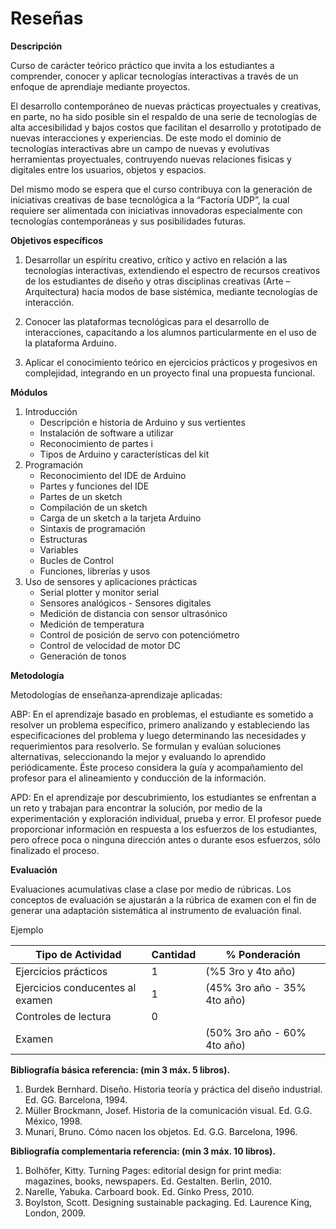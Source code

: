 # Reseñas

**Descripción**

Curso de carácter teórico práctico que invita a los estudiantes a comprender, conocer y aplicar tecnologías interactivas a través de un enfoque de aprendiaje mediante proyectos.

El desarrollo contemporáneo de nuevas prácticas proyectuales y creativas, en parte, no ha sido posible sin el respaldo de una serie de tecnologías de alta accesibilidad y bajos costos que facilitan el desarrollo y prototipado de nuevas interacciones y experiencias. De este modo el dominio de tecnologías interactivas abre un campo de nuevas y evolutivas herramientas proyectuales, contruyendo nuevas relaciones fisicas y digitales entre los usuarios, objetos y espacios.

Del mismo modo se espera que el curso contribuya con la generación de iniciativas creativas de base tecnológica a la “Factoría UDP”, la cual requiere ser alimentada con iniciativas innovadoras especialmente con tecnologías contemporáneas y sus posibilidades futuras.  

**Objetivos específicos** 

1. Desarrollar un espíritu creativo, crítico y activo en relación a las tecnologías interactivas, extendiendo el espectro de recursos creativos de los estudiantes de diseño y otras disciplinas creativas (Arte – Arquitectura) hacia modos de base sistémica, mediante tecnologías de interacción.
2. Conocer las plataformas tecnológicas para el desarrollo de interacciones, capacitando a los alumnos particularmente en el uso de la plataforma Arduino.

3. Aplicar el conocimiento teórico en ejercicios prácticos y progesivos en complejidad, integrando en un proyecto final una propuesta funcional.

**Módulos**

1. Introducción
    - Descripción e historia de Arduino y sus vertientes
    - Instalación de software a utilizar
    - Reconocimiento de partes i
    - Tipos de Arduino y características del kit
2. Programación
    - Reconocimiento del IDE de Arduino
    - Partes y funciones del IDE
    - Partes de un sketch
    - Compilación de un sketch
    - Carga de un sketch a la tarjeta Arduino
    - Sintaxis de programación
    - Estructuras
    - Variables
    - Bucles de Control
    - Funciones, librerías y usos
3. Uso de sensores y aplicaciones prácticas
    - Serial plotter y monitor serial
    - Sensores analógicos - Sensores digitales
    - Medición de distancia con sensor ultrasónico
    - Medición de temperatura
    - Control de posición de servo con potenciómetro
    - Control de velocidad de motor DC
    - Generación de tonos

**Metodología**

Metodologías de enseñanza‐aprendizaje aplicadas:

ABP: En el aprendizaje basado en problemas, el estudiante es sometido a resolver un problema específico, primero analizando y estableciendo las especificaciones del problema y luego determinando las necesidades y requerimientos para resolverlo. Se formulan y evalúan soluciones alternativas, seleccionando la mejor y evaluando lo aprendido periódicamente. Éste proceso considera la guía y acompañamiento del profesor para el alineamiento y conducción de la información.

APD: En el aprendizaje por descubrimiento, los estudiantes se enfrentan a un reto y trabajan para encontrar la solución, por medio de la experimentación y exploración individual, prueba y error. El profesor puede proporcionar información en respuesta a los esfuerzos de los estudiantes, pero ofrece poca o ninguna dirección antes o durante esos esfuerzos, sólo finalizado el proceso.

**Evaluación**

Evaluaciones acumulativas clase a clase por medio de rúbricas. Los conceptos de evaluación se ajustarán a la rúbrica de examen con el fin de generar una adaptación sistemática al instrumento de evaluación final.

Ejemplo

| Tipo de Actividad | Cantidad | % Ponderación |
| --- | --- | --- |
| Ejercicios prácticos | 1 | (%5 3ro y 4to año) |
| Ejercicios conducentes al examen | 1 | (45% 3ro año - 35% 4to año) |
| Controles de lectura | 0 |  |
| Examen |  | (50% 3ro año - 60% 4to año) |

**Bibliografía básica referencia: (min 3 máx. 5 libros).**

1. Burdek Bernhard. Diseño. Historia teoría y práctica del diseño industrial. Ed. GG. Barcelona, 1994.
2. Müller Brockmann, Josef. Historia de la comunicación visual. Ed. G.G. México, 1998.
3. Munari, Bruno. Cómo nacen los objetos. Ed. G.G. Barcelona, 1996.

**Bibliografía complementaria referencia: (min 3 máx. 10 libros).**

1. Bolhöfer, Kitty. Turning Pages: editorial design for print media: magazines, books, newspapers. Ed. Gestalten. Berlin, 2010.
2. Narelle, Yabuka. Carboard book. Ed. Ginko Press, 2010.
3. Boylston, Scott. Designing sustainable packaging. Ed. Laurence King, London, 2009.